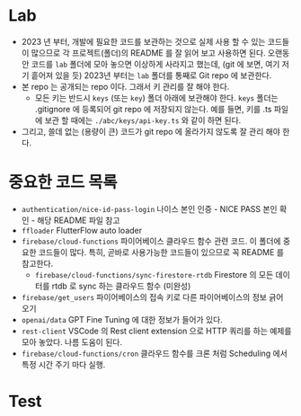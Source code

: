 # Lab

* 2023 년 부터, 개발에 필요한 코드를 보관하는 것으로 실제 사용 할 수 있는 코드들이 많으므로 각 프로젝트(폴더)의 README 를 잘 읽어 보고 사용하면 된다.
  오랜동안 코드를 `lab` 폴더에 모아 놓으면 이상하게 사라지고 했는데, (git 에 보면, 여기 저기 흩어져 있을 듯) 2023년 부터는 `lab` 폴더를 통째로 Git repo 에 보관한다.
* 본 repo 는 공개되는 repo 이다. 그래서 키 관리를 잘 해야 한다.
  * 모든 키는 반드시 `keys` (또는 `key`) 폴더 아래에 보관해야 한다. `keys` 폴더는 .gitignore 에 등록되어 git repo 에 저장되지 않는다.
    예를 들면, 키를 .ts 파일에 보관 할 때에는 `./abc/keys/api-key.ts` 와 같이 하면 된다.
* 그리고, 쓸데 없는 (용량이 큰) 코드가 git repo 에 올라가지 않도록 잘 관리 해야 한다.


# 중요한 코드 목록


* `authentication/nice-id-pass-login` 나이스 본인 인증 - NICE PASS 본인 확인 - 해당 README 파일 참고
* `ffloader` FlutterFlow auto loader
* `firebase/cloud-functions` 파이어베이스 클라우드 함수 관련 코드. 이 폴더에 중요한 코드들이 많다. 특히, 곧바로 사용가능한 코드들이 있으므로 꼭 README 를 참고한다.
  * `firebase/cloud-functions/sync-firestore-rtdb` Firestore 의 모든 데이터를 rtdb 로 sync 하는 클라우드 함수 (미완성)
* `firebase/get_users` 파이어베이스의 접속 키로 다른 파이어베이스의 정보 긁어 오기
* `openai/data` GPT Fine Tuning 에 대한 정보가 들어가 있다.
* `rest-client` VSCode 의 Rest client extension 으로 HTTP 쿼리를 하는 예제를 모아 놓았다. 나름 도움이 된다.
* `firebase/cloud-functions/cron` 클라우드 함수를 크론 처럼 Scheduling 에서 특정 시간 주기 마다 실행.

# Test

